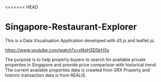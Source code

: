 <<<<<<< HEAD
# Singapore-Restaurant-Explorer

This is a Data Visualisation Application developed with d3.js and leaflet.js: 

https://www.youtube.com/watch?v=xNoH3D5kHXs 

The purpose is to help property buyers to search for available private properties in Singapore and provide price comparison with historical trend.  
The current available properties data is crawled from SRX Property and historic transaction data is from REALIS.


